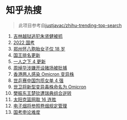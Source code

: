 # 知乎热搜

> 此项目参考自[justjavac/zhihu-trending-top-search](https://github.com/justjavac/zhihu-trending-top-search/blob/main/utils.ts)

<!-- BEGIN -->
  <!-- 最后更新时间:Sun Nov 28 2021 12:16:33 GMT+0000 (Coordinated Universal Time) -->
  1. [吉林越狱逃犯朱贤健被抓](https://www.zhihu.com/search?q=朱贤健)
1. [2022 国考](https://www.zhihu.com/search?q=国考)
1. [郑州怀八胞胎女子仅 18 岁](https://www.zhihu.com/search?q=郑州八胞胎)
1. [国王排名更新](https://www.zhihu.com/search?q=国王排名)
1. [一人之下 4 更新](https://www.zhihu.com/search?q=一人之下4)
1. [周焯华涉嫌开设赌场被批捕](https://www.zhihu.com/search?q=周焯华)
1. [香港两人感染 Omicron 变异株](https://www.zhihu.com/search?q=Omicron)
1. [世乒赛中国包揽女单 4 强](https://www.zhihu.com/search?q=世乒赛)
1. [世卫将新型变异毒株命名为 Omicron](https://www.zhihu.com/search?q=新型变异毒株)
1. [樊振东王楚钦遭瑞典组合逆转](https://www.zhihu.com/search?q=休斯敦世乒赛)
1. [太阳克篮网取 16 连胜](https://www.zhihu.com/search?q=太阳)
1. [电子烟将参照卷烟规定管理](https://www.zhihu.com/search?q=电子烟)
1. [国考申论难度](https://www.zhihu.com/search?q=国考申论)
  <!-- END -->